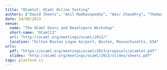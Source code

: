 ```yaml
---
title: "OCamlot: OCaml Online Testing"
authors: ["David Sheets", "Anil Madhavapeddy", "Amir Chaudhry", "Thomas Gazagnaire"]
date: 24/09/2013
venue:
  name: "The OCaml Users and Developers Workshop"
  short-name: "OCaml13"
  url: "http://ocaml.org/meetings/ocaml/2013/"
  location: "Hilton Boston Logan Airport, Boston, Massachusetts, USA"
urls:
  pdf: "https://ocaml.org/meetings/ocaml/2013/proposals/ocamlot.pdf"
  slides: "http://ocaml.org/meetings/ocaml/2013/slides/sheets.pdf"
tags: platform ci
---
```

